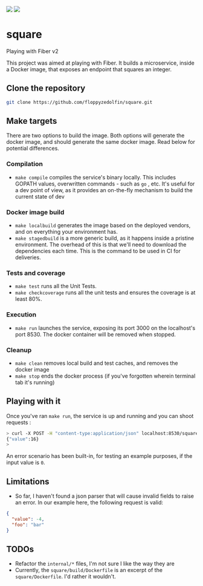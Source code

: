 ![](https://github.com/floppyzedolfin/square/workflows/build/badge.svg)  ![](https://github.com/floppyzedolfin/square/workflows/coverage/badge.svg)

# square

Playing with Fiber v2

This project was aimed at playing with Fiber. It builds a microservice, inside a Docker image, that exposes an endpoint
that squares an integer.

## Clone the repository

```bash
git clone https://github.com/floppyzedolfin/square.git 
```

## Make targets

There are two options to build the image. Both options will generate the docker image, and should generate the same
docker image. Read below for potential differences.

### Compilation

- `make compile` compiles the service's binary locally. This includes GOPATH values, overwritten commands - such as `go`
  , etc. It's useful for a dev point of view, as it provides an on-the-fly mechanism to build the current state of dev

### Docker image build

- `make localbuild` generates the image based on the deployed vendors, and on everything your environment has.
- `make stagedbuild` is a more generic build, as it happens inside a pristine environment. The overhead of this is that
  we'll need to download the dependencies each time. This is the command to be used in CI for deliveries.

### Tests and coverage

- `make test` runs all the Unit Tests.
- `make checkcoverage` runs all the unit tests and ensures the coverage is at least 80%.

### Execution

- `make run` launches the service, exposing its port 3000 on the localhost's port 8530. The docker container will be
  removed when stopped.

### Cleanup

- `make clean` removes local build and test caches, and removes the docker image
- `make stop` ends the docker process (if you've forgotten wherein terminal tab it's running)

## Playing with it

Once you've ran `make run`, the service is up and running and you can shoot requests :

```bash
> curl -X POST -H "content-type:application/json" localhost:8530/square -d '{"value":4}'
{"value":16}
>
```

An error scenario has been built-in, for testing an example purposes, if the input value is `0`.

## Limitations

- So far, I haven't found a json parser that will cause invalid fields to raise an error. In our example here, the following request is valid:
```json
{
  "value": -4,
  "foo": "bar"
}
```



## TODOs

- Refactor the `internal/*` files, I'm not sure I like the way they are
- Currently, the `square/build/Dockerfile` is an excerpt of the `square/Dockerfile`. I'd rather it wouldn't.

